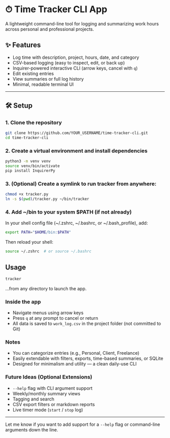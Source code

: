 # ⏱ Time Tracker CLI App

A lightweight command-line tool for logging and summarizing work hours across personal and professional projects.

## ✨ Features

- Log time with description, project, hours, date, and category
- CSV-based logging (easy to inspect, edit, or back up)
- Inquirer-powered interactive CLI (arrow keys, cancel with `q`)
- Edit existing entries
- View summaries or full log history
- Minimal, readable terminal UI

---

## 🛠 Setup

### 1. Clone the repository

```bash
git clone https://github.com/YOUR_USERNAME/time-tracker-cli.git
cd time-tracker-cli
```

### 2. Create a virtual environment and install dependencies

```bash
python3 -m venv venv
source venv/bin/activate
pip install InquirerPy
```

### 3. (Optional) Create a symlink to run tracker from anywhere:

```bash
chmod +x tracker.py
ln -s $(pwd)/tracker.py ~/bin/tracker
```

### 4. Add ~/bin to your system $PATH (if not already)

In your shell config file (~/.zshrc, ~/.bashrc, or ~/.bash_profile), add:

```bash
export PATH="$HOME/bin:$PATH"
```

Then reload your shell:

```bash
source ~/.zshrc  # or source ~/.bashrc
```

## Usage

```bash
tracker
```

…from any directory to launch the app.

### Inside the app

- Navigate menus using arrow keys
- Press `q` at any prompt to cancel or return
- All data is saved to `work_log.csv` in the project folder (not committed to Git)

### Notes

- You can categorize entries (e.g., Personal, Client, Freelance)
- Easily extendable with filters, exports, time-based summaries, or SQLite
- Designed for minimalism and utility — a clean daily-use CLI

### Future Ideas (Optional Extensions)

- `--help` flag with CLI argument support
- Weekly/monthly summary views
- Tagging and search
- CSV export filters or markdown reports
- Live timer mode (`start` / `stop` log)

---

Let me know if you want to add support for a `--help` flag or command-line arguments down the line.
